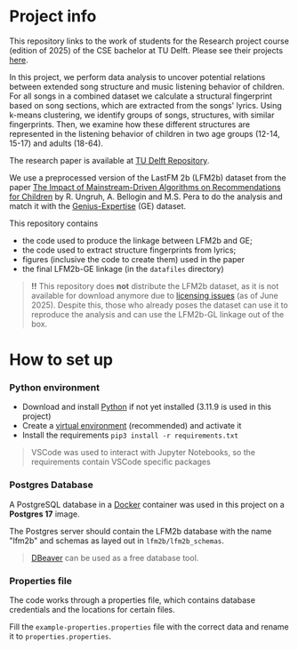 # Project info

This repository links to the work of students for the Research project course (edition of 2025) of the CSE bachelor at TU Delft.
Please see their projects [here](https://cse3000-research-project.github.io/).

In this project, we perform data analysis to uncover potential relations between extended song structure and music listening behavior of children. 
For all songs in a combined dataset we calculate a structural fingerprint based on song sections, which are extracted from the songs' lyrics. Using k-means clustering, we identify groups of songs, structures, with similar fingerprints. Then, we examine how these different structures are represented in the listening behavior of children in two age groups (12-14, 15-17) and adults (18-64). 

The research paper is available at [TU Delft Repository](http://repository.tudelft.nl). 

We use a preprocessed version of the LastFM 2b (LFM2b) dataset from the paper [The Impact of Mainstream-Driven Algorithms on Recommendations for Children](https://link.springer.com/chapter/10.1007/978-3-031-88714-7_5) by R. Ungruh, A. Bellogin and M.S. Pera to do the analysis and match it with the [Genius-Expertise](https://www.cs.cornell.edu/%7Earb/data/genius-expertise/) (GE) dataset.

This repository contains
- the code used to produce the linkage between LFM2b and GE;
- the code used to extract structure fingerprints from lyrics;
- figures (inclusive the code to create them) used in the paper
- the final LFM2b-GE linkage (in the `datafiles` directory)

>**!!** This repository does **not** distribute the LFM2b dataset, as it is not available for download anymore due to [licensing issues](https://www.cp.jku.at/datasets/LFM-2b/) (as of June 2025). Despite this, those who already poses the dataset can use it to reproduce the analysis and can use the LFM2b-GL linkage out of the box. 

# How to set up

### Python environment
- Download and install [Python](https://www.python.org/downloads/) if not yet installed (3.11.9 is used in this project)
- Create a [virtual environment](https://docs.python.org/3/library/venv.html) (recommended) and activate it
- Install the requirements `pip3 install -r requirements.txt` 
> VSCode was used to interact with Jupyter Notebooks, so the requirements contain VSCode specific packages


### Postgres Database
<!-- Run `python3 lfm2b/db.py` to set up the SQLite database. This will take a long time. Required is the TSV data in the following structure in the lfm2b root folder (as specified in your properties.properties file)

```
|-artists_valid.tsv
|-tracks_valid.tsv
|-users_valid.tsv
|-listening-events.tsv
    |-listening-events.tsv
``` -->

A PostgreSQL database in a [Docker](https://www.docker.com) container was used in this project on a **Postgres 17** image.

The Postgres server should contain the LFM2b database with the name "lfm2b" and schemas as layed out in `lfm2b/lfm2b_schemas`.

> [DBeaver](https://dbeaver.io/) can be used as a free database tool.

### Properties file

The code works through a properties file, which contains database credentials
and the locations for certain files. 

Fill the `example-properties.properties` file with the correct data and rename it to `properties.properties`. 



